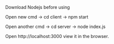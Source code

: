 Download Nodejs before using

Open new cmd -> cd client -> npm start

Open another cmd -> cd server -> node index.js

Open http://localhost:3000  view it in the browser.

